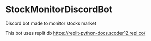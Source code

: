 # StockMonitorDiscordBot
Discord bot made to monitor stocks market

This bot uses replit db https://replit-python-docs.scoder12.repl.co/

